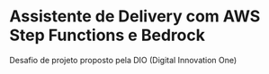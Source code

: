 # Assistente de Delivery com AWS Step Functions e Bedrock
 Desafio de projeto proposto pela DIO (Digital Innovation One)
